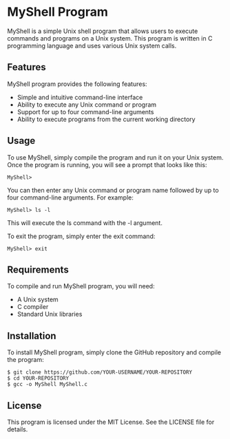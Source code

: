 # MyShell Program
MyShell is a simple Unix shell program that allows users to execute commands and programs on a Unix system. This program is written in C programming language and uses various Unix system calls.

## Features
MyShell program provides the following features:

* Simple and intuitive command-line interface
* Ability to execute any Unix command or program
* Support for up to four command-line arguments
* Ability to execute programs from the current working directory

## Usage
To use MyShell, simply compile the program and run it on your Unix system. Once the program is running, you will see a prompt that looks like this:

```
MyShell> 
```
You can then enter any Unix command or program name followed by up to four command-line arguments. For example:

```
MyShell> ls -l
```
This will execute the ls command with the -l argument.

To exit the program, simply enter the exit command:
```
MyShell> exit
```

## Requirements
To compile and run MyShell program, you will need:

* A Unix system
* C compiler
* Standard Unix libraries

## Installation
To install MyShell program, simply clone the GitHub repository and compile the program:

```
$ git clone https://github.com/YOUR-USERNAME/YOUR-REPOSITORY
$ cd YOUR-REPOSITORY
$ gcc -o MyShell MyShell.c
```


## License
This program is licensed under the MIT License. See the LICENSE file for details.